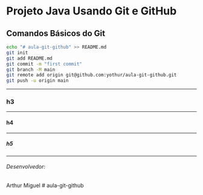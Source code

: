 # Projeto Java Usando Git e GitHub

##  Comandos Básicos do Git
``` bash
echo "# aula-git-github" >> README.md
git init
git add README.md
git commit -m "first commit"
git branch -M main
git remote add origin git@github.com:yothur/aula-git-github.git
git push -u origin main
```

<hr/>

### h3
<hr/>

#### h4
<hr/>

##### h5
<hr/>

###### Desenvolvedor:
<span>Arthur Miguel<span/> # aula-git-github
